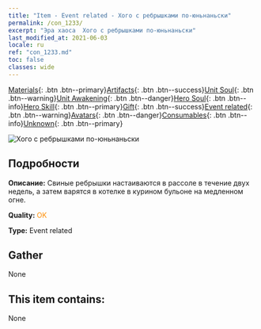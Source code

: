 ```yaml
---
title: "Item - Event related - Хого с ребрышками по-юньнаньски"
permalink: /con_1233/
excerpt: "Эра хаоса  Хого с ребрышками по-юньнаньски"
last_modified_at: 2021-06-03
locale: ru
ref: "con_1233.md"
toc: false
classes: wide
---
```

 [Materials](/ItemsRU/){: .btn .btn--primary}[Artifacts](/ItemsRU/Artifacts/){: .btn .btn--success}[Unit Soul](/ItemsRU/UnitSoul/){: .btn .btn--warning}[Unit Awakening](/ItemsRU/UnitAwakening/){: .btn .btn--danger}[Hero Soul](/ItemsRU/HeroSoul/){: .btn .btn--info}[Hero Skill](/ItemsRU/HeroSkill/){: .btn .btn--primary}[Gift](/ItemsRU/Gift/){: .btn .btn--success}[Event related](/ItemsRU/Events/){: .btn .btn--warning}[Avatars](/ItemsRU/Avatars/){: .btn .btn--danger}[Consumables](/ItemsRU/Consumables/){: .btn .btn--info}[Unknown](/ItemsRU/Unknown/){: .btn .btn--primary}

 ![Хого с ребрышками по-юньнаньски](/images/t/i_81531221.png)

## Подробности
 **Описание:** Свиные ребрышки настаиваются в рассоле в течение двух недель, а затем варятся в котелке в курином бульоне на медленном огне.

 **Quality:** <span style="color: #FF8C00">OK</span>

 **Type:** Event related

## Gather

  None

## This item contains:

  None

